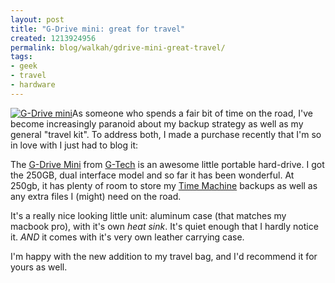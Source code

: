 ```yaml
---
layout: post
title: "G-Drive mini: great for travel"
created: 1213924956
permalink: blog/walkah/gdrive-mini-great-travel/
tags:
- geek
- travel
- hardware
---
```

<p><a href="http://www.amazon.com/250GB-G-Drive-Mini-FW400-USB/dp/B0013BED5S/walkah-20"><img src="http://walkah.net/sites/walkah.net/files/g-drive-mini.jpg" alt="G-Drive mini" /></a>As someone who spends a fair bit of time on the road, I've become increasingly paranoid about my backup strategy as well as my general "travel kit". To address both, I made a purchase recently that I'm so in love with I just had to blog it:
</p>
<p>The <a href="http://www.amazon.com/250GB-G-Drive-Mini-FW400-USB/dp/B0013BED5S/walkah-20">G-Drive Mini</a> from <a href="http://www.g-technology.com/">G-Tech</a> is an awesome little portable hard-drive. I got the 250GB, dual interface model and so far it has been wonderful. At 250gb, it has plenty of room to store my <a href="http://www.apple.com/macosx/features/timemachine.html">Time Machine</a> backups as well as any extra files I (might) need on the road.</p>
<p>It's a really nice looking little unit: aluminum case (that matches my macbook pro), with it's own <em>heat sink</em>. It's quiet enough that I hardly notice it. <em>AND</em> it comes with it's very own leather carrying case.</p>
<p>I'm happy with the new addition to my travel bag, and I'd recommend it for yours as well.</p>
